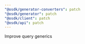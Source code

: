 ```yaml
---
"@osdk/generator-converters": patch
"@osdk/generator": patch
"@osdk/client": patch
"@osdk/api": patch
---
```


Improve query generics
